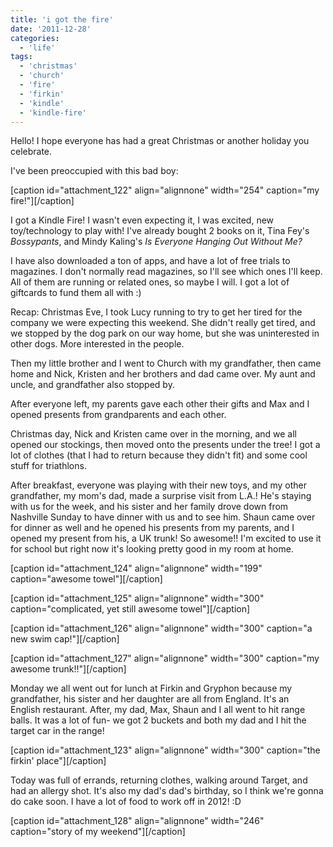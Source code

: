 ```yaml
---
title: 'i got the fire'
date: '2011-12-28'
categories:
  - 'life'
tags:
  - 'christmas'
  - 'church'
  - 'fire'
  - 'firkin'
  - 'kindle'
  - 'kindle-fire'
---
```


Hello! I hope everyone has had a great Christmas or another holiday you celebrate.

I've been preoccupied with this bad boy:

\[caption id="attachment_122" align="alignnone" width="254" caption="my fire!"\]\[/caption\]

I got a Kindle Fire! I wasn't even expecting it, I was excited, new toy/technology to play with! I've already bought 2 books on it, Tina Fey's _Bossypants_, and Mindy Kaling's _Is Everyone Hanging Out Without Me?_

I have also downloaded a ton of apps, and have a lot of free trials to magazines. I don't normally read magazines, so I'll see which ones I'll keep. All of them are running or related ones, so maybe I will. I got a lot of giftcards to fund them all with :)



Recap: Christmas Eve, I took Lucy running to try to get her tired for the company we were expecting this weekend. She didn't really get tired, and we stopped by the dog park on our way home, but she was uninterested in other dogs. More interested in the people.

Then my little brother and I went to Church with my grandfather, then came home and Nick, Kristen and her brothers and dad came over. My aunt and uncle, and grandfather also stopped by.

After everyone left, my parents gave each other their gifts and Max and I opened presents from grandparents and each other.



Christmas day, Nick and Kristen came over in the morning, and we all opened our stockings, then moved onto the presents under the tree! I got a lot of clothes (that I had to return because they didn't fit) and some cool stuff for triathlons.

After breakfast, everyone was playing with their new toys, and my other grandfather, my mom's dad, made a surprise visit from L.A.! He's staying with us for the week, and his sister and her family drove down from Nashville Sunday to have dinner with us and to see him. Shaun came over for dinner as well and he opened his presents from my parents, and I opened my present from his, a UK trunk! So awesome!! I'm excited to use it for school but right now it's looking pretty good in my room at home.

\[caption id="attachment_124" align="alignnone" width="199" caption="awesome towel"\]\[/caption\]



\[caption id="attachment_125" align="alignnone" width="300" caption="complicated, yet still awesome towel"\]\[/caption\]



\[caption id="attachment_126" align="alignnone" width="300" caption="a new swim cap!"\]\[/caption\]



\[caption id="attachment_127" align="alignnone" width="300" caption="my awesome trunk!!"\]\[/caption\]

Monday we all went out for lunch at Firkin and Gryphon because my grandfather, his sister and her daughter are all from England. It's an English restaurant. After, my dad, Max, Shaun and I all went to hit range balls. It was a lot of fun- we got 2 buckets and both my dad and I hit the target car in the range!

\[caption id="attachment_123" align="alignnone" width="300" caption="the firkin' place"\]\[/caption\]

Today was full of errands, returning clothes, walking around Target, and had an allergy shot. It's also my dad's dad's birthday, so I think we're gonna do cake soon. I have a lot of food to work off in 2012! :D

\[caption id="attachment_128" align="alignnone" width="246" caption="story of my weekend"\]\[/caption\]
